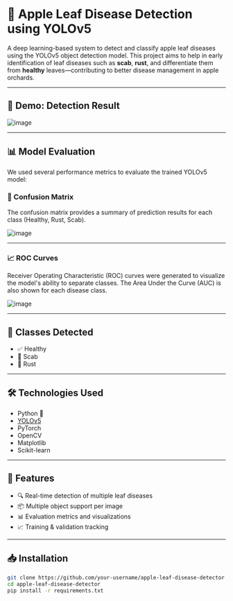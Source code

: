 # 🍎 Apple Leaf Disease Detection using YOLOv5

A deep learning-based system to detect and classify apple leaf diseases using the YOLOv5 object detection model. This project aims to help in early identification of leaf diseases such as **scab**, **rust**, and differentiate them from **healthy** leaves—contributing to better disease management in apple orchards.

---

## 📸 Demo: Detection Result

![image](https://github.com/user-attachments/assets/1aa8b33b-4d02-4450-b502-9dfb753857e1)

---

## 📊 Model Evaluation

We used several performance metrics to evaluate the trained YOLOv5 model:

### 📌 Confusion Matrix

The confusion matrix provides a summary of prediction results for each class (Healthy, Rust, Scab).

![image](https://github.com/user-attachments/assets/139145d1-b651-4baa-ae6d-15872e0c672f)

---

### 📈 ROC Curves

Receiver Operating Characteristic (ROC) curves were generated to visualize the model's ability to separate classes. The Area Under the Curve (AUC) is also shown for each disease class.

![image](https://github.com/user-attachments/assets/994469fe-b438-426d-b39d-0db25675d656)


---

## 🧪 Classes Detected

- ✅ Healthy
- 🍂 Scab
- 🔴 Rust

---

## 🛠️ Technologies Used

- Python 🐍
- [YOLOv5](https://github.com/ultralytics/yolov5)
- PyTorch
- OpenCV
- Matplotlib
- Scikit-learn

---

## 🚀 Features

- 🔍 Real-time detection of multiple leaf diseases
- 📦 Multiple object support per image
- 📊 Evaluation metrics and visualizations
- 📈 Training & validation tracking

---

## 📥 Installation

```bash
git clone https://github.com/your-username/apple-leaf-disease-detector.git
cd apple-leaf-disease-detector
pip install -r requirements.txt
